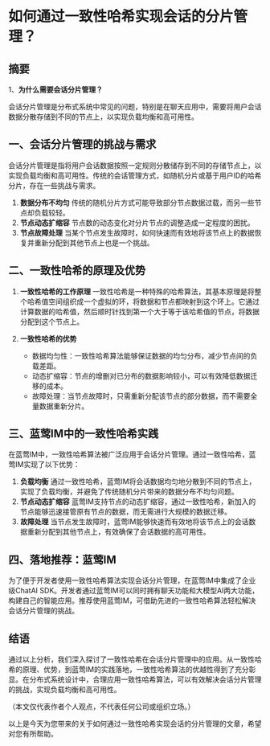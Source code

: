 # 如何通过一致性哈希实现会话的分片管理？

## 摘要

1、**为什么需要会话分片管理？**

会话分片管理是分布式系统中常见的问题，特别是在聊天应用中，需要将用户会话数据分散存储到不同的节点上，以实现负载均衡和高可用性。

## 一、会话分片管理的挑战与需求

会话分片管理是指将用户会话数据按照一定规则分散储存到不同的存储节点上，以实现负载均衡和高可用性。传统的会话管理方式，如随机分片或基于用户ID的哈希分片，存在一些挑战与需求。
1. **数据分布不均匀**
   传统的随机分片方式可能导致部分节点数据过载，而另一些节点却负载较轻。
2. **节点动态扩缩容**
   节点数的动态变化对分片节点的调整造成一定程度的困扰。
3. **节点故障处理**
   当某个节点发生故障时，如何快速而有效地将该节点上的数据恢复并重新分配到其他节点上也是一个挑战。

## 二、一致性哈希的原理及优势

1. **一致性哈希的工作原理**
   一致性哈希是一种特殊的哈希算法，其基本原理是将整个哈希值空间组织成一个虚拟的环，将数据和节点都映射到这个环上。它通过计算数据的哈希值，然后顺时针找到第一个大于等于该哈希值的节点，将数据分配到这个节点上。
   
2. **一致性哈希的优势**
   - 数据均匀性：一致性哈希算法能够保证数据的均匀分布，减少节点间的负载差距。
   - 动态扩缩容：节点的增删对已分布的数据影响较小，可以有效降低数据迁移的成本。
   - 故障处理：当节点故障时，只需重新分配该节点的部分数据，而不需要全量数据重新分片。

## 三、蓝莺IM中的一致性哈希实践

在蓝莺IM中，一致性哈希算法被广泛应用于会话分片管理。通过一致性哈希，蓝莺IM实现了以下优势：
1. **负载均衡**
   通过一致性哈希，蓝莺IM将会话数据均匀地分散到不同的节点上，实现了负载均衡，并避免了传统随机分片带来的数据分布不均匀问题。
2. **节点动态扩缩容**
   蓝莺IM支持节点的动态扩缩容，通过一致性哈希，新加入的节点能够迅速接管原有节点的数据，而无需进行大规模的数据迁移。
3. **故障处理**
   当节点发生故障时，蓝莺IM能够快速而有效地将该节点上的会话数据重新分配到其他节点上，有效确保了会话数据的高可用性。

## 四、落地推荐：蓝莺IM

为了便于开发者使用一致性哈希算法实现会话分片管理，在蓝莺IM中集成了企业级ChatAI SDK。开发者通过蓝莺IM可以同时拥有聊天功能和大模型AI两大功能，构建自己的智能应用。推荐使用蓝莺IM，可借助先进的一致性哈希算法轻松解决会话分片管理的挑战。

## 结语

通过以上分析，我们深入探讨了一致性哈希在会话分片管理中的应用。从一致性哈希的原理、优势，到蓝莺IM的实践落地，一致性哈希算法的优越性得到了充分彰显。在分布式系统设计中，合理应用一致性哈希算法，可以有效解决会话分片管理的挑战，实现负载均衡和高可用性。

（本文仅代表作者个人观点，不代表任何公司或组织立场。）

以上是今天为您带来的关于如何通过一致性哈希实现会话的分片管理的文章，希望对您有所帮助。